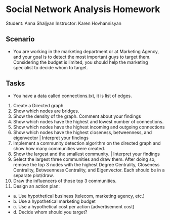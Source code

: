 # Social Network Analysis Homework

Student: Anna Shaljyan
Instructor: Karen Hovhannisyan

## Scenario

- You are working in the marketing department or at Marketing Agency, and your goal is to detect
the most important guys to target them. Considering the budget is limited, you should help the
marketing specialist to decide whom to target.

## Tasks
- You have a data called connections.txt, it is list of edges.

1. Create a Directed graph
2. Show which nodes are bridges.
3. Show the density of the graph. Comment about your findings
4. Show which nodes have the highest and lowest number of connections.
5. Show which nodes have the highest incoming and outgoing connections
6. Show which nodes have the highest closeness, betweenness, and eigenvector |
Interpret your findings
7. Implement a community detection algorithm on the directed graph and show how many
communities were created.
8. Show the largest and the smallest community. | Interpret your findings
9. Select the largest three communities and draw them. After doing so, remove the top 3
nodes with the highest Degree Centrality, Closeness Centrality, Betweenness Centrality,
and Eigenvector. Each should be in a separate plot/draw.
10. Draw the influencers of those top 3 communities.
11. Design an action plan:
- a. Use hypothetical business (telecom, marketing agency, etc.)
- b. Use a hypothetical marketing budget
- c. Use a hypothetical cost per action (advertisement cost)
- d. Decide whom should you target? 